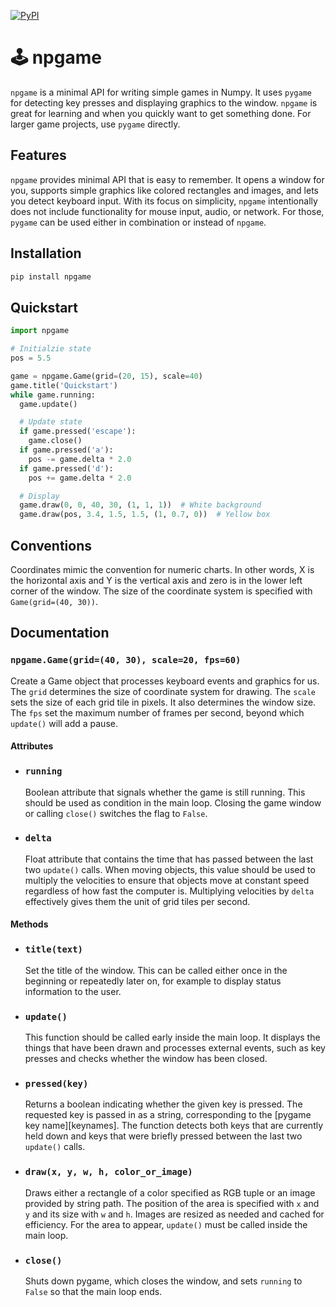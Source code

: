 [![PyPI](https://img.shields.io/pypi/v/npgame.svg)](https://pypi.python.org/pypi/npgame/#history)

🕹️ npgame
=========

`npgame` is a minimal API for writing simple games in Numpy. It uses `pygame`
for detecting key presses and displaying graphics to the window. `npgame` is
great for learning and when you quickly want to get something done. For
larger game projects, use `pygame` directly.

Features
--------

`npgame` provides minimal API that is easy to remember. It opens a window for
you, supports simple graphics like colored rectangles and images, and lets you
detect keyboard input. With its focus on simplicity, `npgame` intentionally
does not include functionality for mouse input, audio, or network. For those,
`pygame` can be used either in combination or instead of `npgame`.

Installation
------------

```sh
pip install npgame
```

Quickstart
----------

```python
import npgame

# Initialzie state
pos = 5.5

game = npgame.Game(grid=(20, 15), scale=40)
game.title('Quickstart')
while game.running:
  game.update()

  # Update state
  if game.pressed('escape'):
    game.close()
  if game.pressed('a'):
    pos -= game.delta * 2.0
  if game.pressed('d'):
    pos += game.delta * 2.0

  # Display
  game.draw(0, 0, 40, 30, (1, 1, 1))  # White background
  game.draw(pos, 3.4, 1.5, 1.5, (1, 0.7, 0))  # Yellow box
```

Conventions
-----------

Coordinates mimic the convention for numeric charts. In other words, X is the
horizontal axis and Y is the vertical axis and zero is in the lower left corner
of the window. The size of the coordinate system is specified with
`Game(grid=(40, 30))`.

Documentation
-------------

### `npgame.Game(grid=(40, 30), scale=20, fps=60)`

Create a Game object that processes keyboard events and graphics for us. The
`grid` determines the size of coordinate system for drawing. The `scale` sets
the size of each grid tile in pixels. It also determines the window size. The
`fps` set the maximum number of frames per second, beyond which `update()` will
add a pause.

#### Attributes

- ### `running`

  Boolean attribute that signals whether the game is still running. This should
  be used as condition in the main loop. Closing the game window or calling
  `close()` switches the flag to `False`.

- ### `delta`

  Float attribute that contains the time that has passed between the last two
  `update()` calls. When moving objects, this value should be used to multiply
  the velocities to ensure that objects move at constant speed regardless of
  how fast the computer is. Multiplying velocities by `delta` effectively gives
  them the unit of grid tiles per second.

#### Methods

- ### `title(text)`

  Set the title of the window. This can be called either once in the beginning or
  repeatedly later on, for example to display status information to the user.

- ### `update()`

  This function should be called early inside the main loop. It displays the
  things that have been drawn and processes external events, such as key presses
  and checks whether the window has been closed.

- ### `pressed(key)`

  Returns a boolean indicating whether the given key is pressed. The requested
  key is passed in as a string, corresponding to the [pygame key name][keynames].
  The function detects both keys that are currently held down and keys that were
  briefly pressed between the last two `update()` calls.

- ### `draw(x, y, w, h, color_or_image)`

  Draws either a rectangle of a color specified as RGB tuple or an image provided
  by string path. The position of the area is specified with `x` and `y` and its
  size with `w` and `h`. Images are resized as needed and cached for efficiency.
  For the area to appear, `update()` must be called inside the main loop.

- ### `close()`

  Shuts down pygame, which closes the window, and sets `running` to `False` so
  that the main loop ends.
